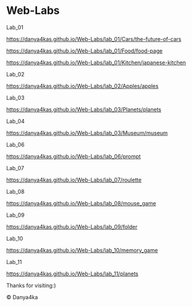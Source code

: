 # Web-Labs
Lab_01

https://danya4kas.github.io/Web-Labs/lab_01/Cars/the-future-of-cars

https://danya4kas.github.io/Web-Labs/lab_01/Food/food-page

https://danya4kas.github.io/Web-Labs/lab_01/Kitchen/japanese-kitchen

Lab_02

https://danya4kas.github.io/Web-Labs/lab_02/Apples/apples

Lab_03

https://danya4kas.github.io/Web-Labs/lab_03/Planets/planets

Lab_04

https://danya4kas.github.io/Web-Labs/lab_03/Museum/museum

Lab_06

https://danya4kas.github.io/Web-Labs/lab_06/prompt

Lab_07

https://danya4kas.github.io/Web-Labs/lab_07/roulette

Lab_08

https://danya4kas.github.io/Web-Labs/lab_08/mouse_game

Lab_09

https://danya4kas.github.io/Web-Labs/lab_09/folder

Lab_10

https://danya4kas.github.io/Web-Labs/lab_10/memory_game

Lab_11

https://danya4kas.github.io/Web-Labs/lab_11/planets










Thanks for visiting:)

© Danya4ka 

